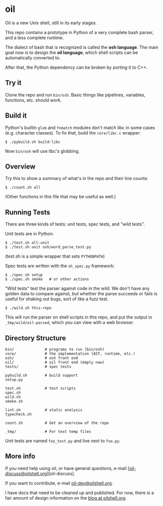 oil
===

Oil is a new Unix shell, still in its early stages.

This repo contains a prototype in Python of a very complete bash parser, and a
less complete runtime.

The dialect of bash that is recognized is called the **osh language**.  The
main goal now is to design the **oil language**, which shell scripts can be
automatically converted to.

After that, the Python dependency can be broken by porting it to C++.

Try it
------

Clone the repo and run `bin/osh`.  Basic things like pipelines, variables,
functions, etc. should work.

Build it
--------

Python's builtin `glob` and `fnmatch` modules don't match libc in some cases
(e.g. character classes).  To fix that, build the `core/libc.c` wrapper:

    $ ./pybuild.sh build-libc

Now `bin/osh` will use libc's globbing.

Overview
--------

Try this to show a summary of what's in the repo and their line counts:

    $ ./count.sh all

(Other functions in this file that may be useful as well.)

Running Tests
-------------

There are three kinds of tests: unit tests, spec tests, and "wild tests".

Unit tests are in Python:

    $ ./test.sh all-unit
    $ ./test.sh unit osh/word_parse_test.py

(test.sh is a simple wrapper that sets `PYTHONPATH`)

Spec tests are written with the `sh_spec.py` framework:

    $ ./spec.sh setup
    $ ./spec.sh smoke   # or other actions

"Wild tests" test the parser against code in the wild.  We don't have any
golden data to compare against, but whether the parse succeeds or fails is
useful for shaking out bugs, sort of like a fuzz test.

    $ ./wild.sh this-repo

This will run the parser on shell scripts in this repo, and put the output in
`_tmp/wild/oil-parsed`, which you can view with a web browser.

Directory Structure
-------------------

    bin/              # programs to run (bin/osh)
    core/             # the implementation (AST, runtime, etc.)
    osh/              # osh front end
    oil/              # oil front end (empty now)
    tests/            # spec tests

    pybuild.sh        # build support
    setup.py

    test.sh           # test scripts
    spec.sh
    wild.sh
    smoke.sh

    lint.sh           # static analysis
    typecheck.sh

    count.sh          # Get an overview of the repo

    _tmp/             # For test temp files

Unit tests are named `foo_test.py` and live next to `foo.py`.

More info
---------

If you need help using oil, or have general questions, e-mail
[oil-discuss@oilshell.org][oil-discuss].

[oil-dev]: http://lists.oilshell.org/listinfo.cgi/oil-discuss-oilshell.org

If you want to contribute, e-mail [oil-dev@oilshell.org][oil-dev].

[oil-dev]: http://lists.oilshell.org/listinfo.cgi/oil-dev-oilshell.org

I have docs that need to be cleaned up and published.  For now, there is a fair
amount of design information on
the [blog at oilshell.org](http://www.oilshell.org/blog/).

